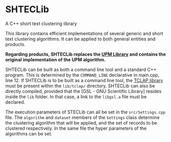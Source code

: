 # SHTECLib
A C++ short text clustering library

This library contains efficient implementations of several generic and short text clustering algorithms. It can be applied to both general entities and products.

**Regarding products, SHTECLib replaces the [UPM Library](https://github.com/lakritidis/UPM-full) and contains the original implementation of the UPM algorithm.**

SHTECLib can be built as both a command line tool and a standard C++ program. This is determined by the `COMMAND_LINE` declarative in main.cpp, line 12. If SHTECLib is to be built as a command line tool, the [TCLAP library](http://tclap.sourceforge.net/) must be present within the `lib/tclap/` directory. SHTECLib can also be directly compiled, provided that the [GSL - GNU Scientific Library] resides inside the `lib` folder. In that case, a link to the `libgsl.a` file must be declared.

The execution parameters of STECLib can all be set in the `src/Settings.cpp` file. The `algorithm` and `dataset` members of the `Settings` class determine the clustering algorithm that will be applied, and the set of records to be clustered respectively. In the same file the hyper parameters of the algorithms can be set.

